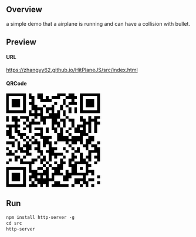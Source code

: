 ## Overview
a simple demo that a airplane is running and can have a collision with bullet.

## Preview
#### URL
https://zhangyy62.github.io/HitPlaneJS/src/index.html
#### QRCode
![QRCode](https://github.com/sparkxxxxxx/HitPlaneJS/blob/master/src/assets/QRCode.png)  

## Run
>>>
    npm install http-server -g
    cd src
    http-server
>>>
